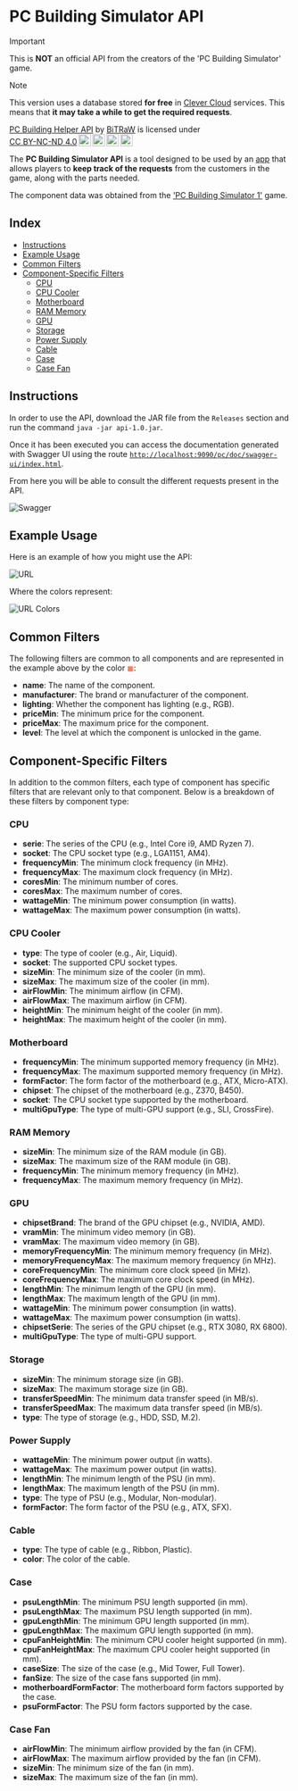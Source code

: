 # PC Building Simulator API

> [!IMPORTANT]
> This is **NOT** an official API from the creators of the 'PC Building Simulator' game.

> [!NOTE]
> This version uses a database stored **for free** in [Clever Cloud](https://www.clever-cloud.com/) services. This means that **it may take a while to get the required requests**.
>
> <p xmlns:cc="http://creativecommons.org/ns#" xmlns:dct="http://purl.org/dc/terms/"><a property="dct:title" rel="cc:attributionURL" href="https://github.com/Proyecto-Helper-PC-Building-Simulator/api">PC Building Helper API</a> by <a rel="cc:attributionURL dct:creator" property="cc:attributionName" href="https://github.com/bitrawbfg">BiTRaW</a> is licensed under <a href="https://creativecommons.org/licenses/by-nc-nd/4.0/?ref=chooser-v1" target="_blank" rel="license noopener noreferrer" style="display:inline-block;">CC BY-NC-ND 4.0<img style="height:22px!important;margin-left:3px;vertical-align:text-bottom;" src="https://mirrors.creativecommons.org/presskit/icons/cc.svg?ref=chooser-v1" alt=""><img style="height:22px!important;margin-left:3px;vertical-align:text-bottom;" src="https://mirrors.creativecommons.org/presskit/icons/by.svg?ref=chooser-v1" alt=""><img style="height:22px!important;margin-left:3px;vertical-align:text-bottom;" src="https://mirrors.creativecommons.org/presskit/icons/nc.svg?ref=chooser-v1" alt=""><img style="height:22px!important;margin-left:3px;vertical-align:text-bottom;" src="https://mirrors.creativecommons.org/presskit/icons/nd.svg?ref=chooser-v1" alt=""></a></p>


The **PC Building Simulator API** is a tool designed to be used by an [app](https://github.com/Proyecto-Helper-PC-Building-Simulator/app_javafx) that
allows players to **keep track of the requests** from the customers in the game,
along with the parts needed.

The component data was obtained from the ['PC Building Simulator 1'](https://www.pcbuildingsim.com/pc-building-simulator) game.

## Index
- [Instructions](#instructions)
- [Example Usage](#example-usage)
- [Common Filters](#common-filters)
- [Component-Specific Filters](#component-specific-filters)
    - [CPU](#cpu)
    - [CPU Cooler](#cpu-cooler)
    - [Motherboard](#motherboard)
    - [RAM Memory](#ram-memory)
    - [GPU](#gpu)
    - [Storage](#storage)
    - [Power Supply](#power-supply)
    - [Cable](#cable)
    - [Case](#case)
    - [Case Fan](#case-fan)

## Instructions
In order to use the API, download the JAR file from the `Releases` section and run the command `java -jar api-1.0.jar`.

Once it has been executed you can access the documentation generated with Swagger UI using the route [`http://localhost:9090/pc/doc/swagger-ui/index.html`](http://localhost:9090/pc/doc/swagger-ui/index.html).

From here you will be able to consult the different requests present in the API.

![Swagger](https://github.com/Proyecto-Helper-PC-Building-Simulator/api/assets/94007271/1a939604-5d94-4613-9e5f-4f420390b765)

## Example Usage

Here is an example of how you might use the API:

![URL](https://github.com/user-attachments/assets/a7259118-6b33-481e-8fea-4367dfbbf7d3)

Where the colors represent:

![URL Colors](https://github.com/user-attachments/assets/f1c2eb08-b7be-4548-b6fc-b7e76717826f)

## Common Filters

The following filters are common to all components and are represented in the example above by the color <span style="color:coral">◼</span>:

- **name**: The name of the component.
- **manufacturer**: The brand or manufacturer of the component.
- **lighting**: Whether the component has lighting (e.g., RGB).
- **priceMin**: The minimum price for the component.
- **priceMax**: The maximum price for the component.
- **level**: The level at which the component is unlocked in the game.

## Component-Specific Filters

In addition to the common filters, each type of component has specific filters that are relevant only to that component. Below is a breakdown of these filters by component type:

### CPU

- **serie**: The series of the CPU (e.g., Intel Core i9, AMD Ryzen 7).
- **socket**: The CPU socket type (e.g., LGA1151, AM4).
- **frequencyMin**: The minimum clock frequency (in MHz).
- **frequencyMax**: The maximum clock frequency (in MHz).
- **coresMin**: The minimum number of cores.
- **coresMax**: The maximum number of cores.
- **wattageMin**: The minimum power consumption (in watts).
- **wattageMax**: The maximum power consumption (in watts).

### CPU Cooler

- **type**: The type of cooler (e.g., Air, Liquid).
- **socket**: The supported CPU socket types.
- **sizeMin**: The minimum size of the cooler (in mm).
- **sizeMax**: The maximum size of the cooler (in mm).
- **airFlowMin**: The minimum airflow (in CFM).
- **airFlowMax**: The maximum airflow (in CFM).
- **heightMin**: The minimum height of the cooler (in mm).
- **heightMax**: The maximum height of the cooler (in mm).

### Motherboard

- **frequencyMin**: The minimum supported memory frequency (in MHz).
- **frequencyMax**: The maximum supported memory frequency (in MHz).
- **formFactor**: The form factor of the motherboard (e.g., ATX, Micro-ATX).
- **chipset**: The chipset of the motherboard (e.g., Z370, B450).
- **socket**: The CPU socket type supported by the motherboard.
- **multiGpuType**: The type of multi-GPU support (e.g., SLI, CrossFire).

### RAM Memory

- **sizeMin**: The minimum size of the RAM module (in GB).
- **sizeMax**: The maximum size of the RAM module (in GB).
- **frequencyMin**: The minimum memory frequency (in MHz).
- **frequencyMax**: The maximum memory frequency (in MHz).

### GPU

- **chipsetBrand**: The brand of the GPU chipset (e.g., NVIDIA, AMD).
- **vramMin**: The minimum video memory (in GB).
- **vramMax**: The maximum video memory (in GB).
- **memoryFrequencyMin**: The minimum memory frequency (in MHz).
- **memoryFrequencyMax**: The maximum memory frequency (in MHz).
- **coreFrequencyMin**: The minimum core clock speed (in MHz).
- **coreFrequencyMax**: The maximum core clock speed (in MHz).
- **lengthMin**: The minimum length of the GPU (in mm).
- **lengthMax**: The maximum length of the GPU (in mm).
- **wattageMin**: The minimum power consumption (in watts).
- **wattageMax**: The maximum power consumption (in watts).
- **chipsetSerie**: The series of the GPU chipset (e.g., RTX 3080, RX 6800).
- **multiGpuType**: The type of multi-GPU support.

### Storage

- **sizeMin**: The minimum storage size (in GB).
- **sizeMax**: The maximum storage size (in GB).
- **transferSpeedMin**: The minimum data transfer speed (in MB/s).
- **transferSpeedMax**: The maximum data transfer speed (in MB/s).
- **type**: The type of storage (e.g., HDD, SSD, M.2).

### Power Supply

- **wattageMin**: The minimum power output (in watts).
- **wattageMax**: The maximum power output (in watts).
- **lengthMin**: The minimum length of the PSU (in mm).
- **lengthMax**: The maximum length of the PSU (in mm).
- **type**: The type of PSU (e.g., Modular, Non-modular).
- **formFactor**: The form factor of the PSU (e.g., ATX, SFX).

### Cable

- **type**: The type of cable (e.g., Ribbon, Plastic).
- **color**: The color of the cable.

### Case

- **psuLengthMin**: The minimum PSU length supported (in mm).
- **psuLengthMax**: The maximum PSU length supported (in mm).
- **gpuLengthMin**: The minimum GPU length supported (in mm).
- **gpuLengthMax**: The maximum GPU length supported (in mm).
- **cpuFanHeightMin**: The minimum CPU cooler height supported (in mm).
- **cpuFanHeightMax**: The maximum CPU cooler height supported (in mm).
- **caseSize**: The size of the case (e.g., Mid Tower, Full Tower).
- **fanSize**: The size of the case fans supported (in mm).
- **motherboardFormFactor**: The motherboard form factors supported by the case.
- **psuFormFactor**: The PSU form factors supported by the case.

### Case Fan

- **airFlowMin**: The minimum airflow provided by the fan (in CFM).
- **airFlowMax**: The maximum airflow provided by the fan (in CFM).
- **sizeMin**: The minimum size of the fan (in mm).
- **sizeMax**: The maximum size of the fan (in mm).
